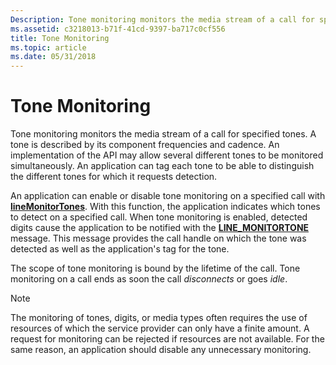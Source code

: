 ```yaml
---
Description: Tone monitoring monitors the media stream of a call for specified tones.
ms.assetid: c3218013-b71f-41cd-9397-ba717c0cf556
title: Tone Monitoring
ms.topic: article
ms.date: 05/31/2018
---
```


# Tone Monitoring

Tone monitoring monitors the media stream of a call for specified tones. A tone is described by its component frequencies and cadence. An implementation of the API may allow several different tones to be monitored simultaneously. An application can tag each tone to be able to distinguish the different tones for which it requests detection.

An application can enable or disable tone monitoring on a specified call with [**lineMonitorTones**](/windows/desktop/api/Tapi/nf-tapi-linemonitortones). With this function, the application indicates which tones to detect on a specified call. When tone monitoring is enabled, detected digits cause the application to be notified with the [**LINE\_MONITORTONE**](line-monitortone.md) message. This message provides the call handle on which the tone was detected as well as the application's tag for the tone.

The scope of tone monitoring is bound by the lifetime of the call. Tone monitoring on a call ends as soon the call *disconnects* or goes *idle*.

> [!Note]  
> The monitoring of tones, digits, or media types often requires the use of resources of which the service provider can only have a finite amount. A request for monitoring can be rejected if resources are not available. For the same reason, an application should disable any unnecessary monitoring.

 

 

 



